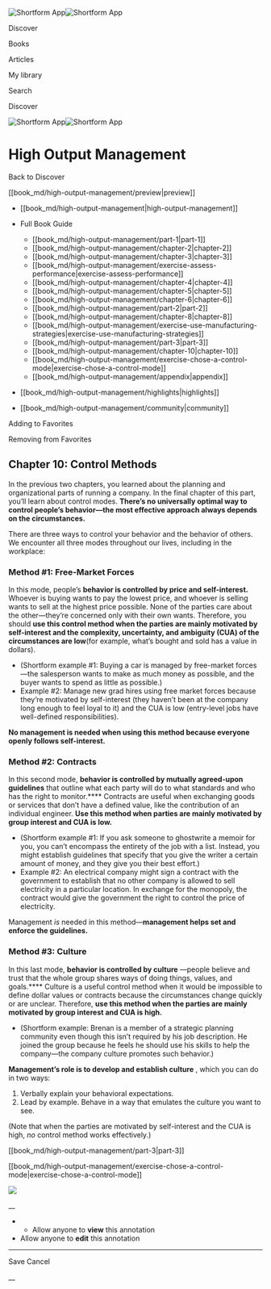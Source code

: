![Shortform App](/img/logo.36a2399e.svg)![Shortform App](/img/logo-dark.70c1b072.svg)

Discover

Books

Articles

My library

Search

Discover

![Shortform App](/img/logo.36a2399e.svg)![Shortform App](/img/logo-dark.70c1b072.svg)

# High Output Management

Back to Discover

[[book_md/high-output-management/preview|preview]]

  * [[book_md/high-output-management|high-output-management]]
  * Full Book Guide

    * [[book_md/high-output-management/part-1|part-1]]
    * [[book_md/high-output-management/chapter-2|chapter-2]]
    * [[book_md/high-output-management/chapter-3|chapter-3]]
    * [[book_md/high-output-management/exercise-assess-performance|exercise-assess-performance]]
    * [[book_md/high-output-management/chapter-4|chapter-4]]
    * [[book_md/high-output-management/chapter-5|chapter-5]]
    * [[book_md/high-output-management/chapter-6|chapter-6]]
    * [[book_md/high-output-management/part-2|part-2]]
    * [[book_md/high-output-management/chapter-8|chapter-8]]
    * [[book_md/high-output-management/exercise-use-manufacturing-strategies|exercise-use-manufacturing-strategies]]
    * [[book_md/high-output-management/part-3|part-3]]
    * [[book_md/high-output-management/chapter-10|chapter-10]]
    * [[book_md/high-output-management/exercise-chose-a-control-mode|exercise-chose-a-control-mode]]
    * [[book_md/high-output-management/appendix|appendix]]
  * [[book_md/high-output-management/highlights|highlights]]
  * [[book_md/high-output-management/community|community]]



Adding to Favorites 

Removing from Favorites 

## Chapter 10: Control Methods

In the previous two chapters, you learned about the planning and organizational parts of running a company. In the final chapter of this part, you’ll learn about control modes. **There’s no universally optimal way to control people’s behavior—the most effective approach always depends on the circumstances.**

There are three ways to control your behavior and the behavior of others. We encounter all three modes throughout our lives, including in the workplace:

### Method #1: Free-Market Forces

In this mode, people’s **behavior is controlled by price and self-interest.** Whoever is buying wants to pay the lowest price, and whoever is selling wants to sell at the highest price possible. None of the parties care about the other—they’re concerned only with their own wants. Therefore, you should **use this control method when the parties are mainly motivated by self-interest and the complexity, uncertainty, and ambiguity (CUA) of the circumstances are low**(for example, what’s bought and sold has a value in dollars).

  * (Shortform example #1: Buying a car is managed by free-market forces—the salesperson wants to make as much money as possible, and the buyer wants to spend as little as possible.)
  * Example #2: Manage new grad hires using free market forces because they’re motivated by self-interest (they haven’t been at the company long enough to feel loyal to it) and the CUA is low (entry-level jobs have well-defined responsibilities). 



**No management is needed when using this method because everyone openly follows self-interest.**

### Method #2: Contracts

In this second mode, **behavior is controlled by mutually agreed-upon guidelines** that outline what each party will do to what standards and who has the right to monitor.**** Contracts are useful when exchanging goods or services that don’t have a defined value, like the contribution of an individual engineer. **Use this method when parties are mainly motivated by group interest and CUA is low.**

  * (Shortform example #1: If you ask someone to ghostwrite a memoir for you, you can’t encompass the entirety of the job with a list. Instead, you might establish guidelines that specify that you give the writer a certain amount of money, and they give you their best effort.)
  * Example #2: An electrical company might sign a contract with the government to establish that no other company is allowed to sell electricity in a particular location. In exchange for the monopoly, the contract would give the government the right to control the price of electricity.



Management _is_ needed in this method—**management helps set and enforce the guidelines.**

### Method #3: Culture

In this last mode, **behavior is controlled by culture** —people believe and trust that the whole group shares ways of doing things, values, and goals.**** Culture is a useful control method when it would be impossible to define dollar values or contracts because the circumstances change quickly or are unclear. Therefore, **use this method when the parties are mainly motivated by group interest and CUA is high.**

  * (Shortform example: Brenan is a member of a strategic planning community even though this isn’t required by his job description. He joined the group because he feels he should use his skills to help the company—the company culture promotes such behavior.)



**Management’s role is to develop and establish culture** , which you can do in two ways:

  1. Verbally explain your behavioral expectations.
  2. Lead by example. Behave in a way that emulates the culture you want to see.



(Note that when the parties are motivated by self-interest and the CUA is high, _no_ control method works effectively.)

[[book_md/high-output-management/part-3|part-3]]

[[book_md/high-output-management/exercise-chose-a-control-mode|exercise-chose-a-control-mode]]

![](https://bat.bing.com/action/0?ti=56018282&Ver=2&mid=242e2b83-5dfd-4dfa-bdce-e755315582ab&sid=49fff5b0636c11eeb9c611038afc8668&vid=4a005010636c11ee80c703d4c4a7acd5&vids=0&msclkid=N&pi=0&lg=en-US&sw=800&sh=600&sc=24&nwd=1&tl=Shortform%20%7C%20Book&p=https%3A%2F%2Fwww.shortform.com%2Fapp%2Fbook%2Fhigh-output-management%2Fchapter-10&r=&lt=405&evt=pageLoad&sv=1&rn=321418)

__

  *   * Allow anyone to **view** this annotation
  * Allow anyone to **edit** this annotation



* * *

Save Cancel

__



